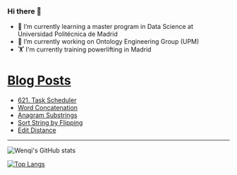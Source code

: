 ### Hi there 👋

- 🌱 I’m currently learning a master program in Data Science at Universidad Politécnica de Madrid
- 🔭 I’m currently working on Ontology Engineering Group (UPM) 
- 🏋️ I'm currently training powerlifting in Madrid

# [Blog Posts](https://www.dev.to/jiangwenqi)
<!-- BLOG-POST-LIST:START -->
- [621. Task Scheduler](https://dev.to/jiangwenqi/621-task-scheduler-g82)
- [Word Concatenation](https://dev.to/jiangwenqi/word-concatenation-ij8)
- [Anagram Substrings](https://dev.to/jiangwenqi/anagram-substrings-jpi)
- [Sort String by Flipping](https://dev.to/jiangwenqi/sort-string-by-flipping-4ja3)
- [Edit Distance](https://dev.to/jiangwenqi/edit-distance-2b28)
<!-- BLOG-POST-LIST:END -->


---

![Wenqi's GitHub stats](https://github-readme-stats.vercel.app/api?username=jiangwenqi&show_icons=true&count_private=true)

[![Top Langs](https://github-readme-stats.vercel.app/api/top-langs/?username=jiangwenqi&layout=compact)](https://github.com/jiangwenqi/github-readme-stats)
